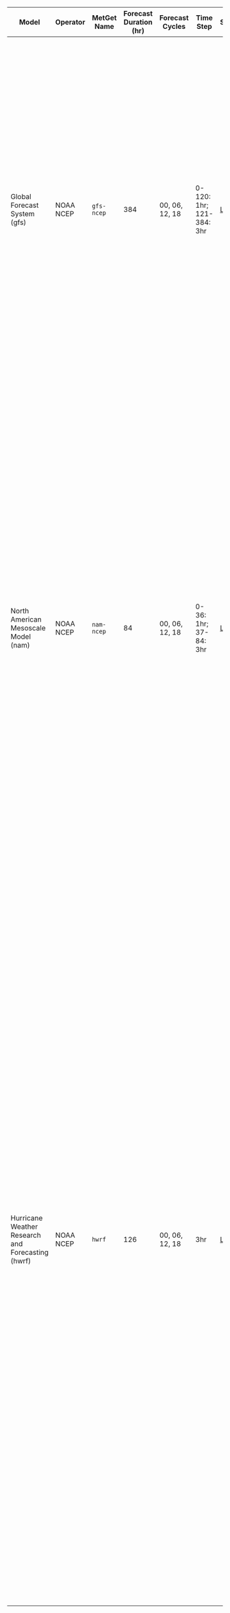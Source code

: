 | Model | Operator | MetGet Name | Forecast Duration (hr) | Forecast Cycles | Time Step | Source | Description | 
|--|--|--|--|--|--|--|--|
| Global Forecast System (gfs) | NOAA NCEP | `gfs-ncep` | 384 | 00, 06, 12, 18 | 0-120: 1hr; 121-384: 3hr|[Link](https://www.nco.ncep.noaa.gov/pmb/products/gfs/) | The Global Forecast System (GFS) is a National Centers for Environmental Prediction (NCEP) weather forecast model that generates data for dozens of atmospheric and land-soil variables, including temperatures, winds, precipitation, soil moisture, and atmospheric ozone concentration. The system couples four separate models (atmosphere, ocean model, land/soil model, and sea ice) that work together to accurately depict weather conditions.
| North American Mesoscale Model (nam) | NOAA NCEP | `nam-ncep` | 84 | 00, 06, 12, 18 | 0-36: 1hr; 37-84: 3hr | [Link](https://www.nco.ncep.noaa.gov/pmb/products/nam/) | The North American Mesoscale Forecast System (NAM) is one of the National Centers For Environmental Prediction’s (NCEP) major models for producing weather forecasts. NAM generates multiple grids (or domains) of weather forecasts over the North American continent at various horizontal resolutions. Each grid contains data for dozens of weather parameters, including temperature, precipitation, lightning, and turbulent kinetic energy. NAM uses additional numerical weather models to generate high-resolution forecasts over fixed regions, and occasionally to follow significant weather events like hurricanes.
| Hurricane Weather Research and Forecasting (hwrf) | NOAA NCEP | `hwrf` |  126 | 00, 06, 12, 18 | 3hr | [Link](https://nomads.ncep.noaa.gov/txt_descriptions/HWRF_doc.shtml) | The HWRF model runs on-demand with input provided by the National Hurricane Center (NHC), Central Pacific Hurricane Center (CPHC), and/or Joint Typhoon Warning Center (JTWC). HWRF consists of multiple movable two-way interactive nested grids that follow the projected path of a tropical storm. The atmospheric component of the HWRF model was coupled to the Princeton Ocean Model (POM) for North Atlantic (NATL), Eastern Pacific (EPAC), and Central Pacific (CPAC) storms, and to the HYbrid Coordinate Ocean Model (HYCOM) for Western Pacific (WPAC), North Indian Ocean (NIO), and Southern hemisphere (SH) storms. Also, one-way coupling to wave model (Wave Watch III) was enabled for NATL, EPAC, and CPAC storms with hurricane surface wave products generated for these three basins. Grib filtering exists for the HWRF Wave Watch III data but it will only update when there are active tropical storms in these three basins.
